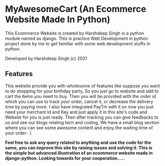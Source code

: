 # MyAwesomeCart (An Ecommerce Website Made In Python)

This Ecommerce Website is created by Harshdeep Singh in a python module named as django. This is practice Web Development in python project done by me to get familiar with some web development stuffs in python.

Developed by Harshdeep Singh (c) 2021

## Features

This website provide you with wholesome of features like suppose you want to do shopping for your birthday party, So you just go to website and add to cart the items you need to buy. Then you will be provided with the *order id* which you can use to track your order, cancel it, or decrease the delivery time by paying more.
I also have integrated PayTm with it so now you just need your merchant Id and Key and just apply it in this site's code and Website for you is just ready. Then after tracking you can give feedbacks to us and see our blogs relating tech and coding, We have a small blog section where you can see some awesome content and enjoy the waiting time of your order : )

**Feel free to ask any query related to anything and use the code for the same, you can improve this site by raising issues and solving it. This is the simple but advanced illustration of an ecommerce website made in django-python. Looking towards for your cooperation.....**